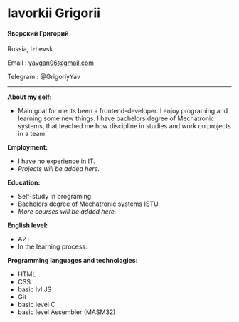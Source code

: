 # Iavorkii Grigorii   
#### Яворский Григорий
Russia, Izhevsk

Email : yavgan06@gmail.com

Telegram : @GrigoriyYav

-----------------------------

**About my self:**

 - Main goal for me its been a frontend-developer. I enjoy programing and learning some new things. I have bachelors degree of Mechatronic systems, that teached me how discipline in studies and work on projects in a team.

**Employment:**

 - I have no experience in IT.
 - *Projects will be added here.*
 
**Education:**

 - Self-study in programing.
 - Bachelors degree of Mechatronic systems ISTU.
 - *More courses will be added here.*

**English level:**

- A2+.
- In the learning process.

**Programming languages and technologies:**

- HTML
- CSS
- basic lvl JS
- Git
- basic level C
- basic level Assembler (MASM32)




